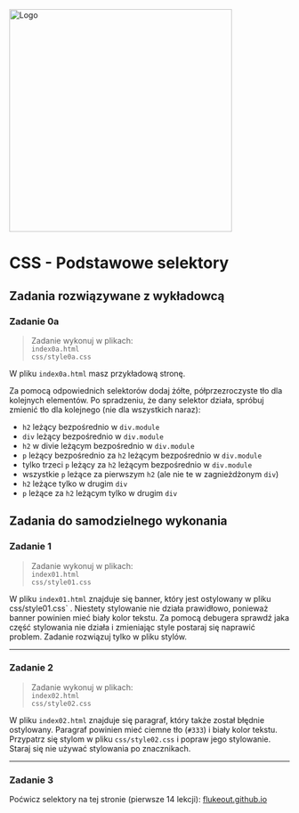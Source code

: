 <img alt="Logo" src="http://coderslab.pl/img/coderslab-logo.png" width="400">

# CSS - Podstawowe selektory


## Zadania rozwiązywane z wykładowcą

### Zadanie 0a

> Zadanie wykonuj w plikach:  
> `index0a.html`  
> `css/style0a.css` 

W pliku `index0a.html` masz przykładową stronę.

Za pomocą odpowiednich selektorów dodaj żółte, półprzezroczyste tło dla kolejnych elementów. Po spradzeniu, że dany selektor działa, spróbuj zmienić tło dla kolejnego (nie dla wszystkich naraz):

- `h2` leżący bezpośrednio w `div.module`
- `div` leżący bezpośrednio w `div.module`
- `h2` w divie leżącym bezpośrednio w `div.module`
- `p` leżący bezpośrednio za `h2` leżącym bezpośrednio w `div.module`
- tylko trzeci `p` leżący za `h2` leżącym bezpośrednio w `div.module`
- wszystkie `p` leżące za pierwszym `h2` (ale nie te w zagnieżdżonym `div`)
- `h2` leżące tylko w drugim `div`
- `p` leżące za `h2` leżącym tylko w drugim `div`



## Zadania do samodzielnego wykonania

### Zadanie 1

> Zadanie wykonuj w plikach:  
> `index01.html`  
> `css/style01.css` 

W pliku `index01.html` znajduje się banner, który jest ostylowany w pliku css/style01.css` . Niestety stylowanie nie działa prawidłowo, ponieważ banner powinien mieć biały kolor tekstu. Za pomocą debugera sprawdź jaka część stylowania nie działa i zmieniając style postaraj się naprawić problem. Zadanie rozwiązuj tylko w pliku stylów.

---

### Zadanie 2

> Zadanie wykonuj w plikach:  
> `index02.html`  
> `css/style02.css` 

W pliku `index02.html` znajduje się paragraf, który także został błędnie ostylowany. Paragraf powinien mieć ciemne tło (`#333`) i biały kolor tekstu.
Przypatrz się stylom w pliku `css/style02.css` i popraw jego stylowanie. Staraj się nie używać stylowania po znacznikach.

---

### Zadanie 3
Poćwicz selektory na tej stronie (pierwsze 14 lekcji):
[flukeout.github.io](http://flukeout.github.io/)
